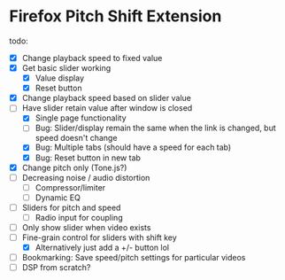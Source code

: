 # Firefox Pitch Shift Extension

todo:
- [x] Change playback speed to fixed value
- [x] Get basic slider working
    - [x] Value display
    - [x] Reset button
- [x] Change playback speed based on slider value
- [ ] Have slider retain value after window is closed
    - [x] Single page functionality
    - [ ] Bug: Slider/display remain the same when the link is changed, but speed doesn't change
    - [x] Bug: Multiple tabs (should have a speed for each tab)
    - [x] Bug: Reset button in new tab
- [x] Change pitch only (Tone.js?)
- [ ] Decreasing noise / audio distortion
    - [ ] Compressor/limiter
    - [ ] Dynamic EQ
- [ ] Sliders for pitch and speed
    - [ ] Radio input for coupling
- [ ] Only show slider when video exists
- [ ] Fine-grain control for sliders with shift key
    - [x] Alternatively just add a +/- button lol
- [ ] Bookmarking: Save speed/pitch settings for particular videos
- [ ] DSP from scratch?